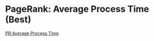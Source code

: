# PageRank: Average Process Time (Best)

[PR Average Process Time](https://raw.githubusercontent.com/gunrock/io/master/plots/gunrock_primitives_pr_avg_process_time_best_table.html ':include :type=markdown')
